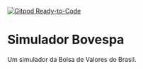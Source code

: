 [![Gitpod Ready-to-Code](https://img.shields.io/badge/Gitpod-Ready--to--Code-blue?logo=gitpod)](https://gitpod.io/#https://github.com/jpc0rrea/simulador-b3) 

# Simulador Bovespa
Um simulador da Bolsa de Valores do Brasil.
